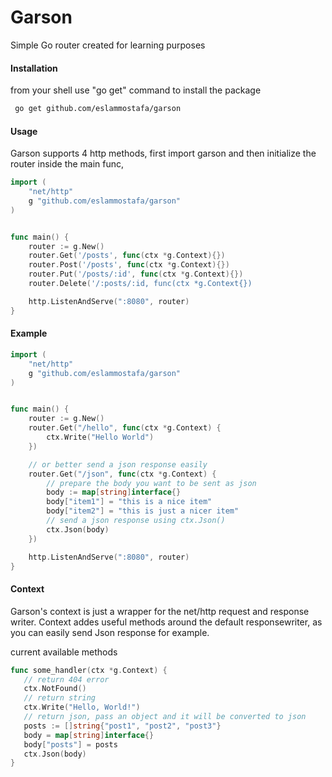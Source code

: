 # Garson

Simple Go router created for learning purposes

#### Installation

from your shell use "go get" command to install the package

```bash
 go get github.com/eslammostafa/garson
```

#### Usage

Garson supports 4 http methods, 
first import garson and then initialize the router inside the main func,

```go
import (
    "net/http"
    g "github.com/eslammostafa/garson"
)


func main() {
    router := g.New()
    router.Get('/posts', func(ctx *g.Context){})
    router.Post('/posts', func(ctx *g.Context){})
    router.Put('/posts/:id', func(ctx *g.Context){})
    router.Delete('/:posts/:id, func(ctx *g.Context{})

    http.ListenAndServe(":8080", router)
}
```

#### Example

```go
import (
    "net/http"
    g "github.com/eslammostafa/garson"
)


func main() {
    router := g.New()
    router.Get("/hello", func(ctx *g.Context) {
        ctx.Write("Hello World")
    })

    // or better send a json response easily
    router.Get("/json", func(ctx *g.Context) {
        // prepare the body you want to be sent as json
        body := map[string]interface{}
        body["item1"] = "this is a nice item"
        body["item2"] = "this is just a nicer item"
        // send a json response using ctx.Json()
        ctx.Json(body)
    })

    http.ListenAndServe(":8080", router)
}
```

#### Context

Garson's context is just a wrapper for the net/http request and response writer.
Context addes useful methods around the default responsewriter, as you 
can easily send Json response for example.

current available methods

```go
func some_handler(ctx *g.Context) {
   // return 404 error
   ctx.NotFound()
   // return string
   ctx.Write("Hello, World!")
   // return json, pass an object and it will be converted to json
   posts := []string{"post1", "post2", "post3"}
   body = map[string]interface{}
   body["posts"] = posts
   ctx.Json(body)
}
```
